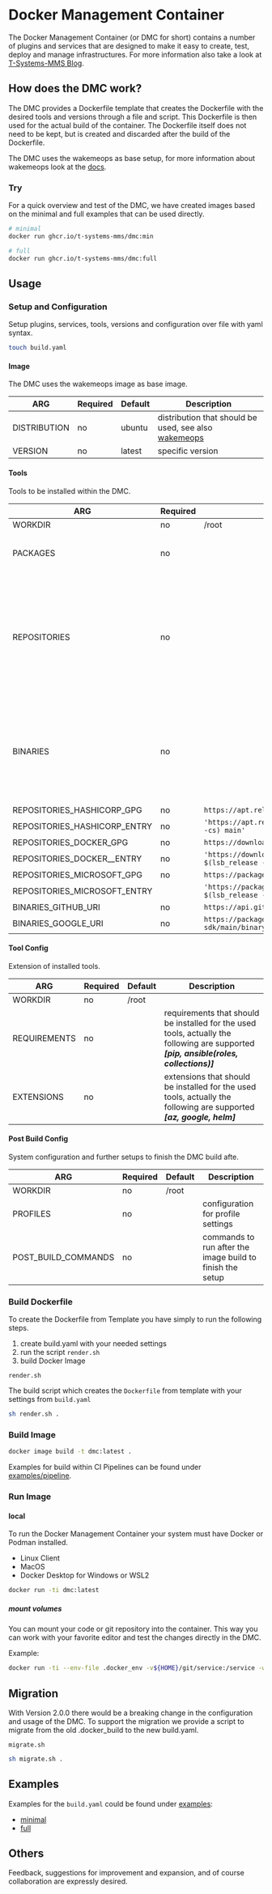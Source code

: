 # Docker Management Container

The Docker Management Container (or DMC for short) contains a number of plugins and services that are designed to make it easy to create, test, deploy and manage infrastructures. For more information also take a look at [T-Systems-MMS Blog](https://blog.t-systems-mms.com/tech-insights/manage-your-infrastructure-better-with-this-opensource-tool).

<!-- <picture>
  <source
    srcset="https://user-images.githubusercontent.com/3198961/186105564-3901aded-21f1-4191-b323-e943f49ea5ed.png"
    media="(prefers-color-scheme: dark)"
    width="30%" height="30%">
  <img width="30%" height="30%" src="">
</picture> -->

## How does the DMC work?

The DMC provides a Dockerfile template that creates the Dockerfile with the desired tools and versions through a file and script. This Dockerfile is then used for the actual build of the container. The Dockerfile itself does not need to be kept, but is created and discarded after the build of the Dockerfile.

The DMC uses the wakemeops as base setup, for more information about wakemeops look at the [docs](https://docs.wakemeops.com/).

### Try

For a quick overview and test of the DMC, we have created images based on the minimal and full examples that can be used directly.

``` bash
# minimal
docker run ghcr.io/t-systems-mms/dmc:min

# full
docker run ghcr.io/t-systems-mms/dmc:full
```

## Usage

### Setup and Configuration

Setup plugins, services, tools, versions and configuration over file with yaml syntax.

``` bash
touch build.yaml
```

#### Image

The DMC uses the wakemeops image as base image.

| ARG          | Required | Default | Description                                                                                |
| ------------ | -------- | ------- |------------------------------------------------------------------------------------------- |
| DISTRIBUTION | no       | ubuntu  | distribution that should be used, see also [wakemeops](https://hub.docker.com/u/wakemeops) |
| VERSION      | no       | latest  | specific version                                                                           |

#### Tools

Tools to be installed within the DMC.

| ARG                          | Required | Default                                                                            | Description                                                                                                                      |
| ---------------------------- | -------- | ---------------------------------------------------------------------------------- | -------------------------------------------------------------------------------------------------------------------------------- |
| WORKDIR                      | no       | /root                                                                              |                                                                                                                                  |
| PACKAGES                     | no       |                                                                                    | list of packages to be installed                                                                                                 |
| REPOSITORIES                 | no       |                                                                                    | further repositories that should be used, actually the following are defined withs defaults **_[hashicorp, docker, microsoft]_** |
| BINARIES                     | no       |                                                                                    | binaries that should be installed, actually the following are supported **_[github, google]_**                                   |
| REPOSITORIES_HASHICORP_GPG   | no       | `https://apt.releases.hashicorp.com/gpg`                                           |                                                                                                                                  |
| REPOSITORIES_HASHICORP_ENTRY | no       | `'https://apt.releases.hashicorp.com $(lsb_release -cs) main'`                     |                                                                                                                                  |                                                                          |                                                                                                                     |
| REPOSITORIES_DOCKER_GPG      | no       | `https://download.docker.com/linux/ubuntu/gpg`                                     |                                                                                                                                  |
| REPOSITORIES_DOCKER__ENTRY   | no       | `'https://download.docker.com/linux/ubuntu $(lsb_release -cs) stable'`             |                                                                                                                                  |                                                                                                                    |
| REPOSITORIES_MICROSOFT_GPG   | no       | `https://packages.microsoft.com/keys/microsoft.asc`                                |                                                                                                                                  |
| REPOSITORIES_MICROSOFT_ENTRY |          | `'https://packages.microsoft.com/repos/azure-cli/ $(lsb_release -cs) main'`        |                                                                                                                                  |
| BINARIES_GITHUB_URI          | no       | `https://api.github.com/repos`                                                     |                                                                                                                                  |
| BINARIES_GOOGLE_URI          | no       | `https://packages.cloud.google.com/apt/dists/cloud-sdk/main/binary-arm64/Packages` |                                                                                                                                  |

#### Tool Config

Extension of installed tools.

| ARG          | Required | Default | Description                                                                                                                             |
| ------------ | -------- | ------- | --------------------------------------------------------------------------------------------------------------------------------------- |
| WORKDIR      | no       | /root   |                                                                                                                                         |
| REQUIREMENTS | no       |         | requirements that should be installed for the used tools, actually the following are supported **_[pip, ansible(roles, collections)]_** |
| EXTENSIONS   | no       |         | extensions that should be installed for the used tools, actually the following are supported **_[az, google, helm]_**                   |

#### Post Build Config

System configuration and further setups to finish the DMC build afte.

| ARG                 | Required | Default | Description                                               |
| ------------------- | -------- | ------- | --------------------------------------------------------- |
| WORKDIR             | no       | /root   |                                                           |
| PROFILES            | no       |         | configuration for profile settings                        |
| POST_BUILD_COMMANDS | no       |         | commands to run after the image build to finish the setup |

### Build Dockerfile

To create the Dockerfile from Template you have simply to run the following steps.

1. create build.yaml with your needed settings
2. run the script `render.sh`
3. build Docker Image

`render.sh`

The build script which creates the `Dockerfile` from template with your settings from `build.yaml`

``` bash
sh render.sh .
```

### Build Image

``` bash
docker image build -t dmc:latest .
```

Examples for build within CI Pipelines can be found under [examples/pipeline](examples/pipeline).

### Run Image

#### local

To run the Docker Management Container your system must have Docker or Podman installed.

* Linux Client
* MacOS
* Docker Desktop for Windows or WSL2

``` bash
docker run -ti dmc:latest
```

##### mount volumes

You can mount your code or git repository into the container. This way you can work with your favorite editor and test the changes directly in the DMC.

Example:

``` bash
docker run -ti --env-file .docker_env -v${HOME}/git/service:/service -w /service dmc:latest
```

## Migration

With Version 2.0.0 there would be a breaking change in the configuration and usage of the DMC.
To support the migration we provide a script to migrate from the old .docker_build to the new build.yaml.

`migrate.sh`

``` bash
sh migrate.sh .
```

## Examples

Examples for the `build.yaml` could be found under [examples](examples):

* [minimal](examples/min_build.yaml)
* [full](examples/full_build.yaml)

## Others

Feedback, suggestions for improvement and expansion, and of course collaboration are expressly desired.
